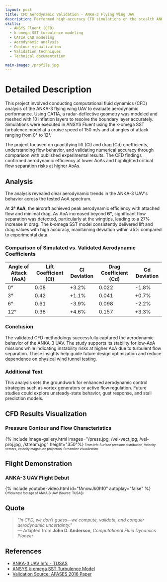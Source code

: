 ```yaml
---
layout: post
title: CFD Aerodynamic Validation - ANKA-3 Flying Wing UAV
description: Performed high-accuracy CFD simulations on the stealth ANKA-3 UAV to analyze lift and drag performance at various angles of attack. The k-omega SST model was validated with <5% deviation from experimental data.
skills: 
  - ANSYS Fluent (CFD)
  - k-omega SST turbulence modeling
  - CATIA CAD modeling
  - Aerodynamic analysis
  - Contour visualization
  - Validation techniques
  - Technical documentation

main-image: /profile.jpg
---
```


# Detailed Description
This project involved conducting computational fluid dynamics (CFD) analysis of the ANKA-3 flying wing UAV to evaluate aerodynamic performance. Using CATIA, a radar-deflective geometry was modeled and meshed with 10 inflation layers to resolve the boundary layer accurately. Simulations were executed in ANSYS Fluent using the k-omega SST turbulence model at a cruise speed of 150 m/s and at angles of attack ranging from 0° to 12°.

The project focused on quantifying lift (Cl) and drag (Cd) coefficients, understanding flow behavior, and validating numerical accuracy through comparison with published experimental results. The CFD findings confirmed aerodynamic efficiency at lower AoAs and highlighted critical flow separation risks at higher AoAs.

## Analysis
The analysis revealed clear aerodynamic trends in the ANKA-3 UAV's behavior across the tested AoA spectrum.

 At **3° AoA**, the aircraft achieved peak aerodynamic efficiency with attached flow and minimal drag.
 As AoA increased beyond **6°**, significant flow separation was detected, particularly at the wingtips, leading to a 27% increase in drag.
 The k-omega SST model consistently delivered lift and drag values with high accuracy, maintaining deviation within ±5% compared to experimental data.

### Comparison of Simulated vs. Validated Aerodynamic Coefficients

| **Angle of Attack (AoA)** | **Lift Coefficient (Cl)** | **Cl Deviation** | **Drag Coefficient (Cd)** | **Cd Deviation** |
| ------------------------- | ------------------------- | ---------------- | ------------------------- | ---------------- |
| 0°                        | 0.08                      | +3.2%            | 0.022                     | -1.8%            |
| 3°                        | 0.42                      | +1.1%            | 0.041                     | +0.7%            |
| 6°                        | 0.61                      | -3.9%            | 0.098                     | -2.2%            |
| 12°                       | 0.38                      | +4.6%            | 0.157                     | +3.3%            |

### Conclusion
The validated CFD methodology successfully captured the aerodynamic behavior of the ANKA-3 UAV. The study supports its stability for low-AoA missions while indicating instability risks at higher AoA due to turbulent flow separation. These insights help guide future design optimization and reduce dependence on physical wind tunnel testing.

### Additional Text
This analysis sets the groundwork for enhanced aerodynamic control strategies such as vortex generators or active flow regulation. Future studies could explore unsteady-state behavior, gust response, and stall prediction models.

## CFD Results Visualization
### Pressure Contour and Flow Characteristics
{% include image-gallery.html images="/press.jpg, /vel-vect.jpg, /vel-proj.jpg, /stream.jpg" height="350"%}
<span style="font-size: 10px">From left: Surface pressure distribution, Velocity vectors, Velocity magnitude projection, Streamline visualization</span>  

## Flight Demonstration
### ANKA-3 UAV Flight Debut
{% include youtube-video.html id="fAnxwJk0h10" autoplay="false" %}
<span style="font-size: 10px">Official test footage of ANKA-3 UAV (Source: TUSAŞ)</span>  

## Quote
> *"In CFD, we don’t guess—we compute, validate, and conquer aerodynamic uncertainty."*  
> — Adapted from **John D. Anderson**, *Computational Fluid Dynamics Pioneer*

## References
- [ANKA-3 UAV Info - TUSAŞ](https://www.tusas.com/en/products/anka-3)
- [ANSYS k-omega SST Turbulence Model](https://www.ansys.com/products/fluids/ansys-fluent/turbulence-models)
- [Validation Source: AFASES 2016 Paper](https://doi.org/10.19062/2247-3173.2016.18.1.22)
